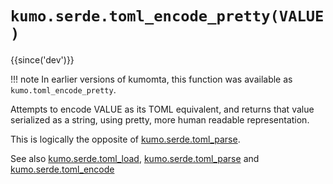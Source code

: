 # `kumo.serde.toml_encode_pretty(VALUE)`

{{since('dev')}}

!!! note
    In earlier versions of kumomta, this function was available
    as `kumo.toml_encode_pretty`.

Attempts to encode VALUE as its TOML equivalent, and returns that value
serialized as a string, using pretty, more human readable representation.

This is logically the opposite of [kumo.serde.toml_parse](toml_parse.md).

See also [kumo.serde.toml_load](toml_load.md),
[kumo.serde.toml_parse](toml_parse.md) and
[kumo.serde.toml_encode](toml_encode.md)


